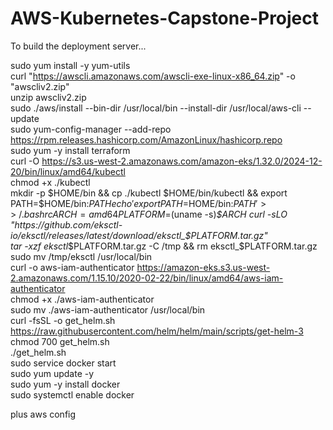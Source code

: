 # AWS-Kubernetes-Capstone-Project

To build the deployment server...  

sudo yum install -y yum-utils  
curl "https://awscli.amazonaws.com/awscli-exe-linux-x86_64.zip" -o "awscliv2.zip"  
unzip awscliv2.zip  
sudo ./aws/install --bin-dir /usr/local/bin --install-dir /usr/local/aws-cli --update  
sudo yum-config-manager --add-repo https://rpm.releases.hashicorp.com/AmazonLinux/hashicorp.repo  
sudo yum -y install terraform  
curl -O https://s3.us-west-2.amazonaws.com/amazon-eks/1.32.0/2024-12-20/bin/linux/amd64/kubectl  
chmod +x ./kubectl  
mkdir -p $HOME/bin && cp ./kubectl $HOME/bin/kubectl && export PATH=$HOME/bin:$PATH  
echo 'export PATH=$HOME/bin:$PATH' >> ~/.bashrc  
ARCH=amd64  
PLATFORM=$(uname -s)_$ARCH  
curl -sLO "https://github.com/eksctl-io/eksctl/releases/latest/download/eksctl_$PLATFORM.tar.gz"  
tar -xzf eksctl_$PLATFORM.tar.gz -C /tmp && rm eksctl_$PLATFORM.tar.gz  
sudo mv /tmp/eksctl /usr/local/bin  
curl -o aws-iam-authenticator https://amazon-eks.s3.us-west-2.amazonaws.com/1.15.10/2020-02-22/bin/linux/amd64/aws-iam-authenticator  
chmod +x ./aws-iam-authenticator  
sudo mv ./aws-iam-authenticator /usr/local/bin  
curl -fsSL -o get_helm.sh https://raw.githubusercontent.com/helm/helm/main/scripts/get-helm-3  
chmod 700 get_helm.sh  
./get_helm.sh  
sudo service docker start  
sudo yum update -y  
sudo yum -y install docker  
sudo systemctl enable docker  

plus aws config  
